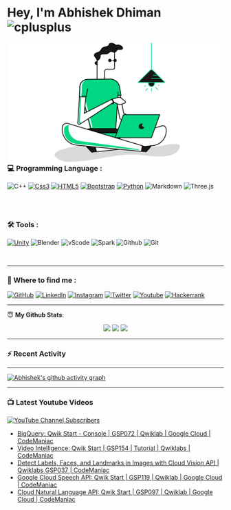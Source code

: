 # Hey, I'm Abhishek Dhiman <img  alt="cplusplus" width="40px" height="40px" src="https://media.tenor.com/images/6ebf7e46649d80bad20239b103677fe8/tenor.gif" />

<img hight="250" width="500" alt="GIF" align="right" src="https://github.com/abhishek-dhnma/abhishek-dhnma/blob/main/Photos.png">

### :computer: Programming Language :

![C++](https://img.shields.io/badge/C%2B%2B-00599C?style=for-the-badge&logo=c%2B%2B&logoColor=white)
[![Css3](https://img.shields.io/badge/CSS3-1572B6?style=for-the-badge&logo=css3&logoColor=white)][css-static]
[![HTML5](https://img.shields.io/badge/HTML5-E34F26?style=for-the-badge&logo=html5&logoColor=white)][html-selectors]
[![Bootstrap](https://img.shields.io/badge/Bootstrap-563D7C?style=for-the-badge&logo=bootstrap&logoColor=white)][tindog]
[![Python](https://img.shields.io/badge/Python-FFD43B?style=for-the-badge&logo=python&logoColor=darkgreen)][notepad-clone]
![Markdown](https://img.shields.io/badge/Markdown-000000?style=for-the-badge&logo=markdown&logoColor=white)
![Three.js](https://img.shields.io/badge/three.js-ffcc29?style=for-the-badge&logo=three-dot-js&logoColor=black)

<br/>
<br/>

### :hammer_and_wrench: Tools :
[![Unity](https://img.shields.io/badge/Unity-FF2D20?style=for-the-badge&logo=unity&logoColor=white)][unity2d-game]
![Blender](https://img.shields.io/badge/blender-F5792A?style=for-the-badge&logo=blender&logoColor=black)
![vScode](https://img.shields.io/badge/Visual_Studio_Code-0078D4?style=for-the-badge&logo=visual%20studio%20code&logoColor=white)
![Spark](https://img.shields.io/badge/spark_ar-FF5C83?style=for-the-badge&logo=spark-ar&logoColor=black)
![Github](https://img.shields.io/badge/GitHub-100000?style=for-the-badge&logo=github&logoColor=white)
![Git](https://img.shields.io/badge/Git-F05032?style=for-the-badge&logo=git&logoColor=white)

<br/>

----

### :round_pushpin: Where to find me : 

[<img alt="GitHub" src="https://img.shields.io/badge/github-%23121011.svg?&style=for-the-badge&logo=github&logoColor=white"/>][github]
[<img alt="LinkedIn" src="https://img.shields.io/badge/Linkedin-%230077B5.svg?&style=for-the-badge&logo=linkedin&logoColor=white"/>][linkedin]
[<img alt="Instagram" src="https://img.shields.io/badge/Instagram-%23E4405F.svg?&style=for-the-badge&logo=Instagram&logoColor=white"/>][ig]
[<img alt="Twitter" src="https://img.shields.io/badge/Twitter-%231DA1F2.svg?&style=for-the-badge&logo=Twitter&logoColor=white"/>][twitter]
[<img alt="Youtube" src="https://img.shields.io/badge/Youtube-%23FF0000.svg?&style=for-the-badge&logo=YouTube&logoColor=white"/>][yt]
[<img alt="Hackerrank" src="https://img.shields.io/badge/-Hackerrank-2EC866?style=for-the-badge&logo=HackerRank&logoColor=white"/>][hackerrank]

----

<summary> 😇 <b>My Github Stats</b>: </summary>
 <p align = "center">
  <img src = "https://github-readme-stats.vercel.app/api?username=abhishek-dhnma&show_icons=true&theme=tokyonight&line_height=27">
  <img src = "https://github-readme-stats.vercel.app/api/top-langs/?username=abhishek-dhnma&theme=tokyonight">
  <img src = "https://github-readme-stats.vercel.app/api/wakatime?username=abhishekbyte&layout=compact">
  
</p>

----

### :zap: Recent Activity

<!--START_SECTION:activity-->

<!--END_SECTION:activity-->

----

[![Abhishek's github activity graph](https://activity-graph.herokuapp.com/graph?username=abhishek-dhnma&theme=react-dark)](https://github.com/abhishek-dhnma)

-----

### :tv: Latest Youtube Videos

[![YouTube Channel Subscribers](https://img.shields.io/youtube/channel/subscribers/UC8Vq9K1DAR5k5PV8wZxKFOw)](https://www.youtube.com/channel/UC8Vq9K1DAR5k5PV8wZxKFOw/about)

<!-- YOUTUBE:START -->
- [BigQuery: Qwik Start - Console | GSP072 | Qwiklab | Google Cloud | CodeManiac](https://www.youtube.com/watch?v=PuslhENUKNk)
- [Video Intelligence: Qwik Start | GSP154 | Tutorial | Qwiklabs | CodeManiac](https://www.youtube.com/watch?v=Rz8YmhqBo3Y)
- [Detect Labels, Faces, and Landmarks in Images with Cloud Vision API | Qwiklabs GSP037 | CodeManiac](https://www.youtube.com/watch?v=lHIiEsqWLfs)
- [Google Cloud Speech API: Qwik Start | GSP119 | Qwiklab | Google Cloud | CodeManiac](https://www.youtube.com/watch?v=2--4qvuA5aM)
- [Cloud Natural Language API: Qwik Start | GSP097 | Qwiklab | Google Cloud | CodeManiac](https://www.youtube.com/watch?v=O0VxwBHagpo)
<!-- YOUTUBE:END -->



<!-- Keys & Values  -->
[notepad-clone]: https://github.com/abhishek-dhnma/Notepad-Clone
[helixjump-clone]: https://github.com/abhishek-dhnma/HelixJumpClone
[tindog]: https://github.com/abhishek-dhnma/my-first-website
[css-static]: https://github.com/abhishek-dhnma/CSS-static-and-relative-concepts
[html-selectors]: https://github.com/abhishek-dhnma/Monkey-using-html-selectoors
[unity2d-game]: https://github.com/abhishek-dhnma/HelixJumpClone
[linkedin]: https://www.linkedin.com/in/abhishek-dhiman-1a9091185/
[yt]: https://www.youtube.com/channel/UCN3VRbRUrFDqvFC-IHppScA
[ig]: https://www.instagram.com/abhishek.devvv/
[twitter]: https://twitter.com/Abhishe46379875
[github]: https://github.com/abhishek-dhnma
[hackerrank]: https://www.hackerrank.com/dhimana862

